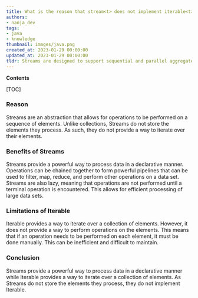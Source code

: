```yaml
---
title: What is the reason that stream<t> does not implement iterable<t>?
authors:
- nanja_dev
tags:
- java
- knowledge
thumbnail: images/java.png
created_at: 2023-01-29 00:00:00
updated_at: 2023-01-29 00:00:00
tldr: Streams are designed to support sequential and parallel aggregate operations, which are not supported by the Iterable interface.
---
```


**Contents**

[TOC]

### Reason

Streams are an abstraction that allows for operations to be performed on a sequence of elements. Unlike collections, Streams do not store the elements they process. As such, they do not provide a way to iterate over their elements.

### Benefits of Streams

Streams provide a powerful way to process data in a declarative manner. Operations can be chained together to form powerful pipelines that can be used to filter, map, reduce, and perform other operations on a data set. Streams are also lazy, meaning that operations are not performed until a terminal operation is encountered. This allows for efficient processing of large data sets.

### Limitations of Iterable

Iterable provides a way to iterate over a collection of elements. However, it does not provide a way to perform operations on the elements. This means that if an operation needs to be performed on each element, it must be done manually. This can be inefficient and difficult to maintain.

### Conclusion

Streams provide a powerful way to process data in a declarative manner while Iterable provides a way to iterate over a collection of elements. As Streams do not store the elements they process, they do not implement Iterable.

